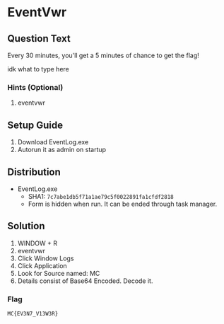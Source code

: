 # EventVwr

## Question Text

Every 30 minutes, you'll get a 5 minutes of chance to get the flag!

idk what to type here

### Hints (Optional)
1. eventvwr

## Setup Guide
1. Download EventLog.exe
2. Autorun it as admin on startup

## Distribution
- EventLog.exe
    - SHA1: `7c7abe1db5f71a1ae79c5f0022891fa1cfdf2818`
    - Form is hidden when run. It can be ended through task manager.

## Solution
1. WINDOW + R
2. eventvwr
3. Click Window Logs
4. Click Application
5. Look for Source named: MC
6. Details consist of Base64 Encoded. Decode it.

### Flag
`MC{EV3N7_V13W3R}`